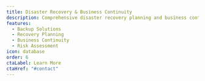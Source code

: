 ```yaml
---
title: Disaster Recovery & Business Continuity
description: Comprehensive disaster recovery planning and business continuity solutions to minimize downtime.
features:
  - Backup Solutions
  - Recovery Planning
  - Business Continuity
  - Risk Assessment
icon: database
order: 6
ctaLabel: Learn More
ctaHref: "#contact"
---
```

